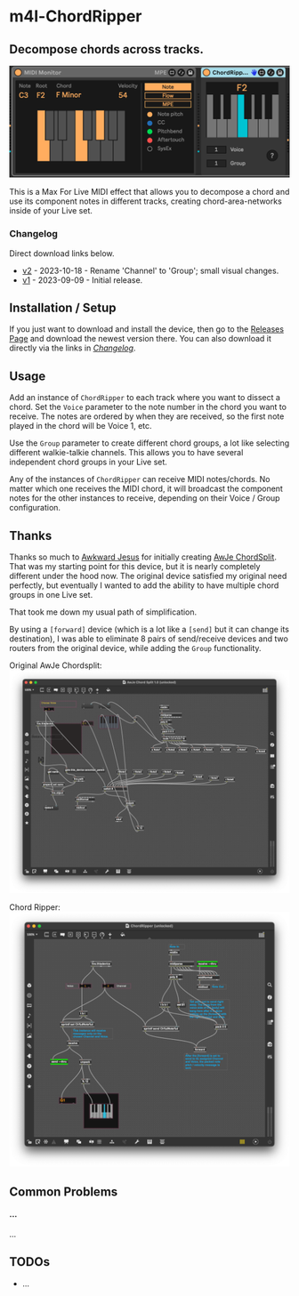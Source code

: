 # m4l-ChordRipper
## Decompose chords across tracks.

![ChordRipper](images/ChordRipper.png)

This is a Max For Live MIDI effect that allows you to decompose a chord and use its component notes in different tracks, creating chord-area-networks inside of your Live set.

### Changelog

Direct download links below.
* [v2](https://github.com/zsteinkamp/m4l-ChordRipper/releases/download/v2/ChordRipper-v2.amxd) - 2023-10-18 - Rename 'Channel' to 'Group'; small visual changes.
* [v1](https://github.com/zsteinkamp/m4l-ChordRipper/raw/main/frozen/ChordRipper-v1.amxd) - 2023-09-09 - Initial release.

## Installation / Setup

If you just want to download and install the device, then go to the [Releases Page](https://github.com/zsteinkamp/m4l-ChordRipper/releases) and download the newest version there. You can also download it directly via the links in [*Changelog*](#changelog).

## Usage

Add an instance of `ChordRipper` to each track where you want to dissect a chord. Set the `Voice` parameter to the note number in the chord you want to receive. The notes are ordered by when they are received, so the first note played in the chord will be Voice 1, etc.

Use the `Group` parameter to create different chord groups, a lot like selecting different walkie-talkie channels. This allows you to have several independent chord groups in your Live set.

Any of the instances of `ChordRipper` can receive MIDI notes/chords. No matter which one receives the MIDI chord, it will broadcast the component notes for the other instances to receive, depending on their Voice / Group configuration.

## Thanks
Thanks so much to [Awkward
Jesus](https://maxforlive.com/profile/user/AwkwardJesus) for initially creating
[AwJe ChordSplit](https://maxforlive.com/library/device.php?id=6429#22317).
That was my starting point for this device, but it is nearly completely
different under the hood now. The original device satisfied my original need
perfectly, but eventually I wanted to add the ability to have multiple chord
groups in one Live set.

That took me down my usual path of simplification.

By using a `[forward]` device (which is a lot like a `[send]` but it can change its destination), I was able to eliminate 8 pairs of send/receive devices and two routers from the original device, while adding the `Group` functionality.

Original AwJe Chordsplit:
![Original Device](images/before.png)

Chord Ripper:
![This Device](images/after.png)


## Common Problems

#### ...
...


## TODOs
* ...

